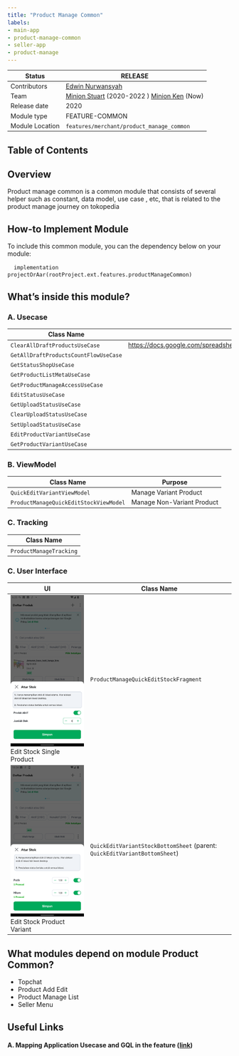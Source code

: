 ```yaml
---
title: "Product Manage Common"
labels:
- main-app
- product-manage-common
- seller-app
- product-manage
---
```



| **Status** |  <!--start status:GREEN-->RELEASE<!--end status-->  |
| --- | --- |
| Contributors | [Edwin Nurwansyah](https://tokopedia.atlassian.net/wiki/people/622e71a875f257006a98bab9?ref=confluence)  |
| Team | [Minion Stuart](https://tokopedia.atlassian.net/people/team/eeba862a-bd9d-472c-b901-415b15b1a37e) (2020-2022 ) [Minion Ken](https://tokopedia.atlassian.net/people/team/0ac7bdd0-19b2-4196-8711-b1a0a4b07178) (Now) |
| Release date | 2020 |
| Module type |  <!--start status:YELLOW-->FEATURE-COMMON<!--end status--> |
| Module Location | `features/merchant/product_manage_common` |

## Table of Contents

<!--toc-->

## Overview

Product manage common is a common module that consists of several helper such as constant, data model, use case , etc, that is related to the product manage journey on tokopedia

## How-to Implement Module

To include this common module, you can the dependency below on your module:



```
  implementation projectOrAar(rootProject.ext.features.productManageCommon)
```

## What’s inside this module?

### A. Usecase



| **Class Name** | **For More Detail** |
| --- | --- |
| `ClearAllDraftProductsUseCase` | <https://docs.google.com/spreadsheets/d/1Xcq_gQXHVNynz37eFuOIWLv8x21jN6bhztQOcMOjwdc/edit#gid=0>  |
| `GetAllDraftProductsCountFlowUseCase` |
| `GetStatusShopUseCase` |
| `GetProductListMetaUseCase` |
| `GetProductManageAccessUseCase` |
| `EditStatusUseCase` |
| `GetUploadStatusUseCase` |
| `ClearUploadStatusUseCase` |
| `SetUploadStatusUseCase` |
| `EditProductVariantUseCase` |
| `GetProductVariantUseCase` |

### B. ViewModel



| **Class Name** | **Purpose** |
| --- | --- |
| `QuickEditVariantViewModel` | Manage Variant Product |
| `ProductManageQuickEditStockViewModel` | Manage Non-Variant Product |

### C. Tracking



| **Class Name** |
| --- |
| `ProductManageTracking` |

### C. User Interface



| **UI** | **Class Name** |
| --- | --- |
| ![](res/Screenshot_1676460051.png)<br/>Edit Stock Single Product | `ProductManageQuickEditStockFragment` |
| ![](res/Screenshot_1676517901.png)<br/>Edit Stock Product Variant | `QuickEditVariantStockBottomSheet` (parent: `QuickEditVariantBottomSheet`) |

## What modules depend on module Product Common?

- Topchat
- Product Add Edit
- Product Manage List
- Seller Menu

## Useful Links

#### A. Mapping Application Usecase and GQL in the feature ([link](https://docs.google.com/spreadsheets/d/1Xcq_gQXHVNynz37eFuOIWLv8x21jN6bhztQOcMOjwdc/edit?usp=sharing))

